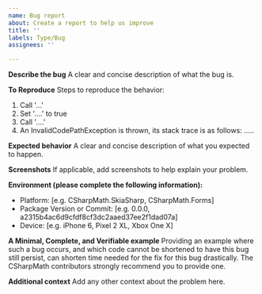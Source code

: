 ```yaml
---
name: Bug report
about: Create a report to help us improve
title: ''
labels: Type/Bug
assignees: ''

---
```


**Describe the bug**
A clear and concise description of what the bug is.

**To Reproduce**
Steps to reproduce the behavior:
1. Call '...'
2. Set '....' to true
3. Call '....'
4. An InvalidCodePathException is thrown, its stack trace is as follows:
.....

**Expected behavior**
A clear and concise description of what you expected to happen.

**Screenshots**
If applicable, add screenshots to help explain your problem.

**Environment (please complete the following information):**
 - Platform: [e.g. CSharpMath.SkiaSharp, CSharpMath.Forms]
 - Package Version or Commit: [e.g. 0.0.0, a2315b4ac6d9cfdf8cf3dc2aaed37ee2f1dad07a]
 - Device: [e.g. iPhone 6, Pixel 2 XL, Xbox One X]

**A Minimal, Complete, and Verifiable example**
Providing an example where such a bug occurs, and which code cannot be shortened to have this bug still persist, can shorten time needed for the fix for this bug drastically. The CSharpMath contributors strongly recommend you to provide one.

**Additional context**
Add any other context about the problem here.
